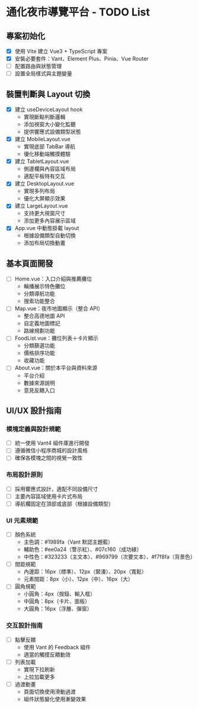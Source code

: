 
# 通化夜市導覽平台 - TODO List
## 專案初始化

- [x] 使用 Vite 建立 Vue3 + TypeScript 專案
- [x] 安裝必要套件：Vant、Element Plus、Pinia、Vue Router
- [ ] 配置路由與狀態管理
- [ ] 設置全局樣式與主題變量

## 裝置判斷與 Layout 切換
- [x] 建立 useDeviceLayout hook
  - 實現斷點判斷邏輯
  - 添加視窗大小變化監聽
  - 提供響應式設備類型狀態
- [x] 建立 MobileLayout.vue
  - 實現底部 TabBar 導航
  - 優化移動端觸摸體驗
- [x] 建立 TabletLayout.vue
  - 側邊欄與內容區域布局
  - 適配平板特有交互
- [x] 建立 DesktopLayout.vue
  - 實現多列布局
  - 優化大屏顯示效果
- [x] 建立 LargeLayout.vue
  - 支持更大視窗尺寸
  - 添加更多內容展示區域
- [x] App.vue 中動態掛載 layout
  - 根據設備類型自動切換
  - 添加布局切換動畫

## 基本頁面開發
- [ ] Home.vue：入口介紹與推薦攤位
  - 輪播展示特色攤位
  - 分類導航功能
  - 搜索功能整合
- [ ] Map.vue：夜市地圖顯示（整合 API）
  - 整合高德地圖 API
  - 自定義地圖標記
  - 路線規劃功能
- [ ] FoodList.vue：攤位列表＋卡片顯示
  - 分類篩選功能
  - 價格排序功能
  - 收藏功能
- [ ] About.vue：關於本平台與資料來源
  - 平台介紹
  - 數據來源說明
  - 意見反饋入口

## UI/UX 設計指南
### 模塊定義與設計規範
- [ ] 統一使用 Vant4 組件庫進行開發
- [ ] 遵循微信小程序商城的設計風格
- [ ] 確保各模塊之間的視覺一致性

### 布局設計原則
- [ ] 採用響應式設計，適配不同設備尺寸
- [ ] 主要內容區域使用卡片式布局
- [ ] 導航欄固定在頂部或底部（根據設備類型）

### UI 元素規範
- [ ] 顏色系統
  - 主色調：#1989fa（Vant 默認主題藍）
  - 輔助色：#ee0a24（警示紅）、#07c160（成功綠）
  - 中性色：#323233（主文本）、#969799（次要文本）、#f7f8fa（背景色）
- [ ] 間距規範
  - 內邊距：16px（標準）、12px（緊湊）、20px（寬鬆）
  - 元素間距：8px（小）、12px（中）、16px（大）
- [ ] 圓角規範
  - 小圓角：4px（按鈕、輸入框）
  - 中圓角：8px（卡片、面板）
  - 大圓角：16px（浮層、彈窗）

### 交互設計指南
- [ ] 點擊反饋
  - 使用 Vant 的 Feedback 組件
  - 適當的觸摸反饋動效
- [ ] 列表加載
  - 實現下拉刷新
  - 上拉加載更多
- [ ] 過渡動畫
  - 頁面切換使用滑動過渡
  - 組件狀態變化使用漸變效果

